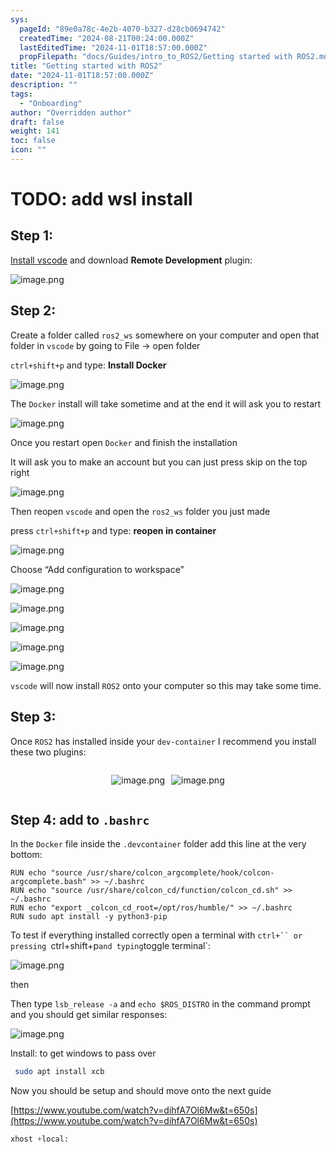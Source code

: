 ```yaml
---
sys:
  pageId: "89e0a78c-4e2b-4070-b327-d28cb0694742"
  createdTime: "2024-08-21T00:24:00.000Z"
  lastEditedTime: "2024-11-01T18:57:00.000Z"
  propFilepath: "docs/Guides/intro_to_ROS2/Getting started with ROS2.md"
title: "Getting started with ROS2"
date: "2024-11-01T18:57:00.000Z"
description: ""
tags:
  - "Onboarding"
author: "Overridden author"
draft: false
weight: 141
toc: false
icon: ""
---
```


# TODO: add wsl install

## Step 1:

[Install vscode](https://code.visualstudio.com/download) and download **Remote Development** plugin:

![image.png](https://prod-files-secure.s3.us-west-2.amazonaws.com/d518164a-d88e-44d1-a4ee-3adb3bd8bce0/efb52993-1881-4a40-b95e-6f020334f022/image.png?X-Amz-Algorithm=AWS4-HMAC-SHA256&X-Amz-Content-Sha256=UNSIGNED-PAYLOAD&X-Amz-Credential=ASIAZI2LB466XPPQ3LTY%2F20250209%2Fus-west-2%2Fs3%2Faws4_request&X-Amz-Date=20250209T070244Z&X-Amz-Expires=3600&X-Amz-Security-Token=IQoJb3JpZ2luX2VjEIT%2F%2F%2F%2F%2F%2F%2F%2F%2F%2FwEaCXVzLXdlc3QtMiJIMEYCIQCyf303bm%2Fp7%2FSt%2Fbg2JjDwca0CadQYB3%2Fvs1U9LUKvCgIhAKzO4d6SQca42f0E0dx%2FuKrue%2F9CpNCZHDBrN1MCWJN1KogECJ3%2F%2F%2F%2F%2F%2F%2F%2F%2F%2FwEQABoMNjM3NDIzMTgzODA1IgxvUAFVaojLnLPwjNIq3APpYzYeiwW%2BXeysl07cjnh5Z50MCfq2z9jDnVmrayhLPe%2FbW0EpIXWD5ATtvcSgw8DG9Vlboz%2BIxJ4JnbRpBO1b518aD9ORR8wVCdBkNFFERrcd7AKPl4e3fS1ZKNDJGMDC5b6BJEdPqixjt650P71d%2FkVGYmV6n%2F0kFzZxMNy6tSOfVBVSTqGld9sYTHzn0eqOK%2BoY4t9ssAj9MuiDIWRyQNhbOWYn24RkSi%2ByHEcgf5Dt9GmAIesUt76sbrhFp4y1qmtrK9b0huNEdU3Gsct4rrz5%2F3zpmqT4wXhSR5tsLn7S4S7oazqNHCNK8JimR67DBEcmiE9NdIcRNDcE4%2F9h1Asq5ehPX1P5JeuxXxOJ8OEwn9DVzSQYV9IIE3FTFfq1pF9OGwTm8qhmbvXoaF2Zr5No7IjYp3ltdC3ezDzcURrN74LbWxw1mqvPSARNarHjcRcFWFlMCwanjBZEiqIn%2BxArWn4ePcQI2fRCgVDC%2BCTk3e7wKPZbXvKGFjJL9ab68dY6dPL75FOo6fK%2FXs8OHfI9BmieAAS%2FUyGZKZfE7MQQRih%2FvPizn6SLeJUQq8SmWbzYHUPJN9AeUYZIu%2Bfw%2FYX%2FH6rYoIf8lmN5xwndNFb%2Fq2bqgyvGjJk%2FcjDqvqC9BjqkAVNR4ZmHdpKayJ%2Fb5h6vaXMRDGyI9v9OFikp0grCnesvp%2F34sl5%2BM5IZ30JaUr4asDan9ftIoORbPJmWKuscSJ73KfZwEf0EVHldoUT5kwLr4GSTlKaNa6QYaj7c0cRMu0hCJLBKJFkreATuGFJbUAQsHCj7Ll8sLBhB4IThxKPxin2ZU%2BdFHQcAwqIIuRw5P9kZDOA0OX0gtHK3s5QGFcOplg1n&X-Amz-Signature=6821437d2480ecda2371a952445465bee153a331ca57cc6d6cdfc38465412504&X-Amz-SignedHeaders=host&x-id=GetObject)

## Step 2:

Create a folder called `ros2_ws` somewhere on your computer and open that folder in `vscode` by going to File → open folder 

`ctrl+shift+p` and type: **Install Docker**

![image.png](https://prod-files-secure.s3.us-west-2.amazonaws.com/d518164a-d88e-44d1-a4ee-3adb3bd8bce0/2269dc0e-1cd5-47ff-bceb-c04ad9b2eab0/image.png?X-Amz-Algorithm=AWS4-HMAC-SHA256&X-Amz-Content-Sha256=UNSIGNED-PAYLOAD&X-Amz-Credential=ASIAZI2LB466XPPQ3LTY%2F20250209%2Fus-west-2%2Fs3%2Faws4_request&X-Amz-Date=20250209T070244Z&X-Amz-Expires=3600&X-Amz-Security-Token=IQoJb3JpZ2luX2VjEIT%2F%2F%2F%2F%2F%2F%2F%2F%2F%2FwEaCXVzLXdlc3QtMiJIMEYCIQCyf303bm%2Fp7%2FSt%2Fbg2JjDwca0CadQYB3%2Fvs1U9LUKvCgIhAKzO4d6SQca42f0E0dx%2FuKrue%2F9CpNCZHDBrN1MCWJN1KogECJ3%2F%2F%2F%2F%2F%2F%2F%2F%2F%2FwEQABoMNjM3NDIzMTgzODA1IgxvUAFVaojLnLPwjNIq3APpYzYeiwW%2BXeysl07cjnh5Z50MCfq2z9jDnVmrayhLPe%2FbW0EpIXWD5ATtvcSgw8DG9Vlboz%2BIxJ4JnbRpBO1b518aD9ORR8wVCdBkNFFERrcd7AKPl4e3fS1ZKNDJGMDC5b6BJEdPqixjt650P71d%2FkVGYmV6n%2F0kFzZxMNy6tSOfVBVSTqGld9sYTHzn0eqOK%2BoY4t9ssAj9MuiDIWRyQNhbOWYn24RkSi%2ByHEcgf5Dt9GmAIesUt76sbrhFp4y1qmtrK9b0huNEdU3Gsct4rrz5%2F3zpmqT4wXhSR5tsLn7S4S7oazqNHCNK8JimR67DBEcmiE9NdIcRNDcE4%2F9h1Asq5ehPX1P5JeuxXxOJ8OEwn9DVzSQYV9IIE3FTFfq1pF9OGwTm8qhmbvXoaF2Zr5No7IjYp3ltdC3ezDzcURrN74LbWxw1mqvPSARNarHjcRcFWFlMCwanjBZEiqIn%2BxArWn4ePcQI2fRCgVDC%2BCTk3e7wKPZbXvKGFjJL9ab68dY6dPL75FOo6fK%2FXs8OHfI9BmieAAS%2FUyGZKZfE7MQQRih%2FvPizn6SLeJUQq8SmWbzYHUPJN9AeUYZIu%2Bfw%2FYX%2FH6rYoIf8lmN5xwndNFb%2Fq2bqgyvGjJk%2FcjDqvqC9BjqkAVNR4ZmHdpKayJ%2Fb5h6vaXMRDGyI9v9OFikp0grCnesvp%2F34sl5%2BM5IZ30JaUr4asDan9ftIoORbPJmWKuscSJ73KfZwEf0EVHldoUT5kwLr4GSTlKaNa6QYaj7c0cRMu0hCJLBKJFkreATuGFJbUAQsHCj7Ll8sLBhB4IThxKPxin2ZU%2BdFHQcAwqIIuRw5P9kZDOA0OX0gtHK3s5QGFcOplg1n&X-Amz-Signature=7583cc85694e11e70926301f4e1b75badbe5b419a7032ef34201684dca5218af&X-Amz-SignedHeaders=host&x-id=GetObject)

The `Docker` install will take sometime and at the end it will ask you to restart

![image.png](https://prod-files-secure.s3.us-west-2.amazonaws.com/d518164a-d88e-44d1-a4ee-3adb3bd8bce0/ed233f78-be33-4b1f-b89c-9c346c0e961e/image.png?X-Amz-Algorithm=AWS4-HMAC-SHA256&X-Amz-Content-Sha256=UNSIGNED-PAYLOAD&X-Amz-Credential=ASIAZI2LB466XPPQ3LTY%2F20250209%2Fus-west-2%2Fs3%2Faws4_request&X-Amz-Date=20250209T070244Z&X-Amz-Expires=3600&X-Amz-Security-Token=IQoJb3JpZ2luX2VjEIT%2F%2F%2F%2F%2F%2F%2F%2F%2F%2FwEaCXVzLXdlc3QtMiJIMEYCIQCyf303bm%2Fp7%2FSt%2Fbg2JjDwca0CadQYB3%2Fvs1U9LUKvCgIhAKzO4d6SQca42f0E0dx%2FuKrue%2F9CpNCZHDBrN1MCWJN1KogECJ3%2F%2F%2F%2F%2F%2F%2F%2F%2F%2FwEQABoMNjM3NDIzMTgzODA1IgxvUAFVaojLnLPwjNIq3APpYzYeiwW%2BXeysl07cjnh5Z50MCfq2z9jDnVmrayhLPe%2FbW0EpIXWD5ATtvcSgw8DG9Vlboz%2BIxJ4JnbRpBO1b518aD9ORR8wVCdBkNFFERrcd7AKPl4e3fS1ZKNDJGMDC5b6BJEdPqixjt650P71d%2FkVGYmV6n%2F0kFzZxMNy6tSOfVBVSTqGld9sYTHzn0eqOK%2BoY4t9ssAj9MuiDIWRyQNhbOWYn24RkSi%2ByHEcgf5Dt9GmAIesUt76sbrhFp4y1qmtrK9b0huNEdU3Gsct4rrz5%2F3zpmqT4wXhSR5tsLn7S4S7oazqNHCNK8JimR67DBEcmiE9NdIcRNDcE4%2F9h1Asq5ehPX1P5JeuxXxOJ8OEwn9DVzSQYV9IIE3FTFfq1pF9OGwTm8qhmbvXoaF2Zr5No7IjYp3ltdC3ezDzcURrN74LbWxw1mqvPSARNarHjcRcFWFlMCwanjBZEiqIn%2BxArWn4ePcQI2fRCgVDC%2BCTk3e7wKPZbXvKGFjJL9ab68dY6dPL75FOo6fK%2FXs8OHfI9BmieAAS%2FUyGZKZfE7MQQRih%2FvPizn6SLeJUQq8SmWbzYHUPJN9AeUYZIu%2Bfw%2FYX%2FH6rYoIf8lmN5xwndNFb%2Fq2bqgyvGjJk%2FcjDqvqC9BjqkAVNR4ZmHdpKayJ%2Fb5h6vaXMRDGyI9v9OFikp0grCnesvp%2F34sl5%2BM5IZ30JaUr4asDan9ftIoORbPJmWKuscSJ73KfZwEf0EVHldoUT5kwLr4GSTlKaNa6QYaj7c0cRMu0hCJLBKJFkreATuGFJbUAQsHCj7Ll8sLBhB4IThxKPxin2ZU%2BdFHQcAwqIIuRw5P9kZDOA0OX0gtHK3s5QGFcOplg1n&X-Amz-Signature=d4792dcd975d711643ac84764f8c1fdf2b08ecac6fea2ee9bbf31b1e800698c7&X-Amz-SignedHeaders=host&x-id=GetObject)

Once you restart open `Docker` and finish the installation

It will ask you to make an account but you can just press skip on the top right

![image.png](https://prod-files-secure.s3.us-west-2.amazonaws.com/d518164a-d88e-44d1-a4ee-3adb3bd8bce0/21010ad9-1659-4fd9-9f59-9932a09b2a3d/image.png?X-Amz-Algorithm=AWS4-HMAC-SHA256&X-Amz-Content-Sha256=UNSIGNED-PAYLOAD&X-Amz-Credential=ASIAZI2LB466XPPQ3LTY%2F20250209%2Fus-west-2%2Fs3%2Faws4_request&X-Amz-Date=20250209T070244Z&X-Amz-Expires=3600&X-Amz-Security-Token=IQoJb3JpZ2luX2VjEIT%2F%2F%2F%2F%2F%2F%2F%2F%2F%2FwEaCXVzLXdlc3QtMiJIMEYCIQCyf303bm%2Fp7%2FSt%2Fbg2JjDwca0CadQYB3%2Fvs1U9LUKvCgIhAKzO4d6SQca42f0E0dx%2FuKrue%2F9CpNCZHDBrN1MCWJN1KogECJ3%2F%2F%2F%2F%2F%2F%2F%2F%2F%2FwEQABoMNjM3NDIzMTgzODA1IgxvUAFVaojLnLPwjNIq3APpYzYeiwW%2BXeysl07cjnh5Z50MCfq2z9jDnVmrayhLPe%2FbW0EpIXWD5ATtvcSgw8DG9Vlboz%2BIxJ4JnbRpBO1b518aD9ORR8wVCdBkNFFERrcd7AKPl4e3fS1ZKNDJGMDC5b6BJEdPqixjt650P71d%2FkVGYmV6n%2F0kFzZxMNy6tSOfVBVSTqGld9sYTHzn0eqOK%2BoY4t9ssAj9MuiDIWRyQNhbOWYn24RkSi%2ByHEcgf5Dt9GmAIesUt76sbrhFp4y1qmtrK9b0huNEdU3Gsct4rrz5%2F3zpmqT4wXhSR5tsLn7S4S7oazqNHCNK8JimR67DBEcmiE9NdIcRNDcE4%2F9h1Asq5ehPX1P5JeuxXxOJ8OEwn9DVzSQYV9IIE3FTFfq1pF9OGwTm8qhmbvXoaF2Zr5No7IjYp3ltdC3ezDzcURrN74LbWxw1mqvPSARNarHjcRcFWFlMCwanjBZEiqIn%2BxArWn4ePcQI2fRCgVDC%2BCTk3e7wKPZbXvKGFjJL9ab68dY6dPL75FOo6fK%2FXs8OHfI9BmieAAS%2FUyGZKZfE7MQQRih%2FvPizn6SLeJUQq8SmWbzYHUPJN9AeUYZIu%2Bfw%2FYX%2FH6rYoIf8lmN5xwndNFb%2Fq2bqgyvGjJk%2FcjDqvqC9BjqkAVNR4ZmHdpKayJ%2Fb5h6vaXMRDGyI9v9OFikp0grCnesvp%2F34sl5%2BM5IZ30JaUr4asDan9ftIoORbPJmWKuscSJ73KfZwEf0EVHldoUT5kwLr4GSTlKaNa6QYaj7c0cRMu0hCJLBKJFkreATuGFJbUAQsHCj7Ll8sLBhB4IThxKPxin2ZU%2BdFHQcAwqIIuRw5P9kZDOA0OX0gtHK3s5QGFcOplg1n&X-Amz-Signature=b7f8736ef89c5941cf35fb45ab8cd8f046985513f92dec7b9beb8831ecc5aac1&X-Amz-SignedHeaders=host&x-id=GetObject)

Then reopen `vscode` and open the `ros2_ws` folder you just made

press `ctrl+shift+p` and type: **reopen in container**

![image.png](https://prod-files-secure.s3.us-west-2.amazonaws.com/d518164a-d88e-44d1-a4ee-3adb3bd8bce0/4e93b8c2-41ad-488c-8095-c74205196118/image.png?X-Amz-Algorithm=AWS4-HMAC-SHA256&X-Amz-Content-Sha256=UNSIGNED-PAYLOAD&X-Amz-Credential=ASIAZI2LB466XPPQ3LTY%2F20250209%2Fus-west-2%2Fs3%2Faws4_request&X-Amz-Date=20250209T070244Z&X-Amz-Expires=3600&X-Amz-Security-Token=IQoJb3JpZ2luX2VjEIT%2F%2F%2F%2F%2F%2F%2F%2F%2F%2FwEaCXVzLXdlc3QtMiJIMEYCIQCyf303bm%2Fp7%2FSt%2Fbg2JjDwca0CadQYB3%2Fvs1U9LUKvCgIhAKzO4d6SQca42f0E0dx%2FuKrue%2F9CpNCZHDBrN1MCWJN1KogECJ3%2F%2F%2F%2F%2F%2F%2F%2F%2F%2FwEQABoMNjM3NDIzMTgzODA1IgxvUAFVaojLnLPwjNIq3APpYzYeiwW%2BXeysl07cjnh5Z50MCfq2z9jDnVmrayhLPe%2FbW0EpIXWD5ATtvcSgw8DG9Vlboz%2BIxJ4JnbRpBO1b518aD9ORR8wVCdBkNFFERrcd7AKPl4e3fS1ZKNDJGMDC5b6BJEdPqixjt650P71d%2FkVGYmV6n%2F0kFzZxMNy6tSOfVBVSTqGld9sYTHzn0eqOK%2BoY4t9ssAj9MuiDIWRyQNhbOWYn24RkSi%2ByHEcgf5Dt9GmAIesUt76sbrhFp4y1qmtrK9b0huNEdU3Gsct4rrz5%2F3zpmqT4wXhSR5tsLn7S4S7oazqNHCNK8JimR67DBEcmiE9NdIcRNDcE4%2F9h1Asq5ehPX1P5JeuxXxOJ8OEwn9DVzSQYV9IIE3FTFfq1pF9OGwTm8qhmbvXoaF2Zr5No7IjYp3ltdC3ezDzcURrN74LbWxw1mqvPSARNarHjcRcFWFlMCwanjBZEiqIn%2BxArWn4ePcQI2fRCgVDC%2BCTk3e7wKPZbXvKGFjJL9ab68dY6dPL75FOo6fK%2FXs8OHfI9BmieAAS%2FUyGZKZfE7MQQRih%2FvPizn6SLeJUQq8SmWbzYHUPJN9AeUYZIu%2Bfw%2FYX%2FH6rYoIf8lmN5xwndNFb%2Fq2bqgyvGjJk%2FcjDqvqC9BjqkAVNR4ZmHdpKayJ%2Fb5h6vaXMRDGyI9v9OFikp0grCnesvp%2F34sl5%2BM5IZ30JaUr4asDan9ftIoORbPJmWKuscSJ73KfZwEf0EVHldoUT5kwLr4GSTlKaNa6QYaj7c0cRMu0hCJLBKJFkreATuGFJbUAQsHCj7Ll8sLBhB4IThxKPxin2ZU%2BdFHQcAwqIIuRw5P9kZDOA0OX0gtHK3s5QGFcOplg1n&X-Amz-Signature=20daf10469717780ad222dedc888eccf765f92a86deaa74f958ce0a54bad81ee&X-Amz-SignedHeaders=host&x-id=GetObject)

Choose “Add configuration to workspace”

![image.png](https://prod-files-secure.s3.us-west-2.amazonaws.com/d518164a-d88e-44d1-a4ee-3adb3bd8bce0/9560b282-5060-4989-ba37-97e7b2c22476/image.png?X-Amz-Algorithm=AWS4-HMAC-SHA256&X-Amz-Content-Sha256=UNSIGNED-PAYLOAD&X-Amz-Credential=ASIAZI2LB466XPPQ3LTY%2F20250209%2Fus-west-2%2Fs3%2Faws4_request&X-Amz-Date=20250209T070244Z&X-Amz-Expires=3600&X-Amz-Security-Token=IQoJb3JpZ2luX2VjEIT%2F%2F%2F%2F%2F%2F%2F%2F%2F%2FwEaCXVzLXdlc3QtMiJIMEYCIQCyf303bm%2Fp7%2FSt%2Fbg2JjDwca0CadQYB3%2Fvs1U9LUKvCgIhAKzO4d6SQca42f0E0dx%2FuKrue%2F9CpNCZHDBrN1MCWJN1KogECJ3%2F%2F%2F%2F%2F%2F%2F%2F%2F%2FwEQABoMNjM3NDIzMTgzODA1IgxvUAFVaojLnLPwjNIq3APpYzYeiwW%2BXeysl07cjnh5Z50MCfq2z9jDnVmrayhLPe%2FbW0EpIXWD5ATtvcSgw8DG9Vlboz%2BIxJ4JnbRpBO1b518aD9ORR8wVCdBkNFFERrcd7AKPl4e3fS1ZKNDJGMDC5b6BJEdPqixjt650P71d%2FkVGYmV6n%2F0kFzZxMNy6tSOfVBVSTqGld9sYTHzn0eqOK%2BoY4t9ssAj9MuiDIWRyQNhbOWYn24RkSi%2ByHEcgf5Dt9GmAIesUt76sbrhFp4y1qmtrK9b0huNEdU3Gsct4rrz5%2F3zpmqT4wXhSR5tsLn7S4S7oazqNHCNK8JimR67DBEcmiE9NdIcRNDcE4%2F9h1Asq5ehPX1P5JeuxXxOJ8OEwn9DVzSQYV9IIE3FTFfq1pF9OGwTm8qhmbvXoaF2Zr5No7IjYp3ltdC3ezDzcURrN74LbWxw1mqvPSARNarHjcRcFWFlMCwanjBZEiqIn%2BxArWn4ePcQI2fRCgVDC%2BCTk3e7wKPZbXvKGFjJL9ab68dY6dPL75FOo6fK%2FXs8OHfI9BmieAAS%2FUyGZKZfE7MQQRih%2FvPizn6SLeJUQq8SmWbzYHUPJN9AeUYZIu%2Bfw%2FYX%2FH6rYoIf8lmN5xwndNFb%2Fq2bqgyvGjJk%2FcjDqvqC9BjqkAVNR4ZmHdpKayJ%2Fb5h6vaXMRDGyI9v9OFikp0grCnesvp%2F34sl5%2BM5IZ30JaUr4asDan9ftIoORbPJmWKuscSJ73KfZwEf0EVHldoUT5kwLr4GSTlKaNa6QYaj7c0cRMu0hCJLBKJFkreATuGFJbUAQsHCj7Ll8sLBhB4IThxKPxin2ZU%2BdFHQcAwqIIuRw5P9kZDOA0OX0gtHK3s5QGFcOplg1n&X-Amz-Signature=d0fe6c516adb79a2f27e3c025bc808a23445d2a3f1cb3c3a09a8b054b2ecc535&X-Amz-SignedHeaders=host&x-id=GetObject)

![image.png](https://prod-files-secure.s3.us-west-2.amazonaws.com/d518164a-d88e-44d1-a4ee-3adb3bd8bce0/2ee63f81-886b-48e8-a553-dc6e5eac99e4/image.png?X-Amz-Algorithm=AWS4-HMAC-SHA256&X-Amz-Content-Sha256=UNSIGNED-PAYLOAD&X-Amz-Credential=ASIAZI2LB466XPPQ3LTY%2F20250209%2Fus-west-2%2Fs3%2Faws4_request&X-Amz-Date=20250209T070244Z&X-Amz-Expires=3600&X-Amz-Security-Token=IQoJb3JpZ2luX2VjEIT%2F%2F%2F%2F%2F%2F%2F%2F%2F%2FwEaCXVzLXdlc3QtMiJIMEYCIQCyf303bm%2Fp7%2FSt%2Fbg2JjDwca0CadQYB3%2Fvs1U9LUKvCgIhAKzO4d6SQca42f0E0dx%2FuKrue%2F9CpNCZHDBrN1MCWJN1KogECJ3%2F%2F%2F%2F%2F%2F%2F%2F%2F%2FwEQABoMNjM3NDIzMTgzODA1IgxvUAFVaojLnLPwjNIq3APpYzYeiwW%2BXeysl07cjnh5Z50MCfq2z9jDnVmrayhLPe%2FbW0EpIXWD5ATtvcSgw8DG9Vlboz%2BIxJ4JnbRpBO1b518aD9ORR8wVCdBkNFFERrcd7AKPl4e3fS1ZKNDJGMDC5b6BJEdPqixjt650P71d%2FkVGYmV6n%2F0kFzZxMNy6tSOfVBVSTqGld9sYTHzn0eqOK%2BoY4t9ssAj9MuiDIWRyQNhbOWYn24RkSi%2ByHEcgf5Dt9GmAIesUt76sbrhFp4y1qmtrK9b0huNEdU3Gsct4rrz5%2F3zpmqT4wXhSR5tsLn7S4S7oazqNHCNK8JimR67DBEcmiE9NdIcRNDcE4%2F9h1Asq5ehPX1P5JeuxXxOJ8OEwn9DVzSQYV9IIE3FTFfq1pF9OGwTm8qhmbvXoaF2Zr5No7IjYp3ltdC3ezDzcURrN74LbWxw1mqvPSARNarHjcRcFWFlMCwanjBZEiqIn%2BxArWn4ePcQI2fRCgVDC%2BCTk3e7wKPZbXvKGFjJL9ab68dY6dPL75FOo6fK%2FXs8OHfI9BmieAAS%2FUyGZKZfE7MQQRih%2FvPizn6SLeJUQq8SmWbzYHUPJN9AeUYZIu%2Bfw%2FYX%2FH6rYoIf8lmN5xwndNFb%2Fq2bqgyvGjJk%2FcjDqvqC9BjqkAVNR4ZmHdpKayJ%2Fb5h6vaXMRDGyI9v9OFikp0grCnesvp%2F34sl5%2BM5IZ30JaUr4asDan9ftIoORbPJmWKuscSJ73KfZwEf0EVHldoUT5kwLr4GSTlKaNa6QYaj7c0cRMu0hCJLBKJFkreATuGFJbUAQsHCj7Ll8sLBhB4IThxKPxin2ZU%2BdFHQcAwqIIuRw5P9kZDOA0OX0gtHK3s5QGFcOplg1n&X-Amz-Signature=fa9af2c952989e28e2edf625337b4aaf55217288dd5ee2d120e3a960f53d5ba4&X-Amz-SignedHeaders=host&x-id=GetObject)

![image.png](https://prod-files-secure.s3.us-west-2.amazonaws.com/d518164a-d88e-44d1-a4ee-3adb3bd8bce0/ae1580b2-b048-407e-aed9-b584224a7a04/image.png?X-Amz-Algorithm=AWS4-HMAC-SHA256&X-Amz-Content-Sha256=UNSIGNED-PAYLOAD&X-Amz-Credential=ASIAZI2LB466XPPQ3LTY%2F20250209%2Fus-west-2%2Fs3%2Faws4_request&X-Amz-Date=20250209T070244Z&X-Amz-Expires=3600&X-Amz-Security-Token=IQoJb3JpZ2luX2VjEIT%2F%2F%2F%2F%2F%2F%2F%2F%2F%2FwEaCXVzLXdlc3QtMiJIMEYCIQCyf303bm%2Fp7%2FSt%2Fbg2JjDwca0CadQYB3%2Fvs1U9LUKvCgIhAKzO4d6SQca42f0E0dx%2FuKrue%2F9CpNCZHDBrN1MCWJN1KogECJ3%2F%2F%2F%2F%2F%2F%2F%2F%2F%2FwEQABoMNjM3NDIzMTgzODA1IgxvUAFVaojLnLPwjNIq3APpYzYeiwW%2BXeysl07cjnh5Z50MCfq2z9jDnVmrayhLPe%2FbW0EpIXWD5ATtvcSgw8DG9Vlboz%2BIxJ4JnbRpBO1b518aD9ORR8wVCdBkNFFERrcd7AKPl4e3fS1ZKNDJGMDC5b6BJEdPqixjt650P71d%2FkVGYmV6n%2F0kFzZxMNy6tSOfVBVSTqGld9sYTHzn0eqOK%2BoY4t9ssAj9MuiDIWRyQNhbOWYn24RkSi%2ByHEcgf5Dt9GmAIesUt76sbrhFp4y1qmtrK9b0huNEdU3Gsct4rrz5%2F3zpmqT4wXhSR5tsLn7S4S7oazqNHCNK8JimR67DBEcmiE9NdIcRNDcE4%2F9h1Asq5ehPX1P5JeuxXxOJ8OEwn9DVzSQYV9IIE3FTFfq1pF9OGwTm8qhmbvXoaF2Zr5No7IjYp3ltdC3ezDzcURrN74LbWxw1mqvPSARNarHjcRcFWFlMCwanjBZEiqIn%2BxArWn4ePcQI2fRCgVDC%2BCTk3e7wKPZbXvKGFjJL9ab68dY6dPL75FOo6fK%2FXs8OHfI9BmieAAS%2FUyGZKZfE7MQQRih%2FvPizn6SLeJUQq8SmWbzYHUPJN9AeUYZIu%2Bfw%2FYX%2FH6rYoIf8lmN5xwndNFb%2Fq2bqgyvGjJk%2FcjDqvqC9BjqkAVNR4ZmHdpKayJ%2Fb5h6vaXMRDGyI9v9OFikp0grCnesvp%2F34sl5%2BM5IZ30JaUr4asDan9ftIoORbPJmWKuscSJ73KfZwEf0EVHldoUT5kwLr4GSTlKaNa6QYaj7c0cRMu0hCJLBKJFkreATuGFJbUAQsHCj7Ll8sLBhB4IThxKPxin2ZU%2BdFHQcAwqIIuRw5P9kZDOA0OX0gtHK3s5QGFcOplg1n&X-Amz-Signature=64b211a5f6ce3dc5ff8dcd816e75c6749f5da7c8c1cb895923651fa5e1754582&X-Amz-SignedHeaders=host&x-id=GetObject)

![image.png](https://prod-files-secure.s3.us-west-2.amazonaws.com/d518164a-d88e-44d1-a4ee-3adb3bd8bce0/53255b28-f75e-430f-b9e3-c0ac8577e42b/image.png?X-Amz-Algorithm=AWS4-HMAC-SHA256&X-Amz-Content-Sha256=UNSIGNED-PAYLOAD&X-Amz-Credential=ASIAZI2LB466XPPQ3LTY%2F20250209%2Fus-west-2%2Fs3%2Faws4_request&X-Amz-Date=20250209T070244Z&X-Amz-Expires=3600&X-Amz-Security-Token=IQoJb3JpZ2luX2VjEIT%2F%2F%2F%2F%2F%2F%2F%2F%2F%2FwEaCXVzLXdlc3QtMiJIMEYCIQCyf303bm%2Fp7%2FSt%2Fbg2JjDwca0CadQYB3%2Fvs1U9LUKvCgIhAKzO4d6SQca42f0E0dx%2FuKrue%2F9CpNCZHDBrN1MCWJN1KogECJ3%2F%2F%2F%2F%2F%2F%2F%2F%2F%2FwEQABoMNjM3NDIzMTgzODA1IgxvUAFVaojLnLPwjNIq3APpYzYeiwW%2BXeysl07cjnh5Z50MCfq2z9jDnVmrayhLPe%2FbW0EpIXWD5ATtvcSgw8DG9Vlboz%2BIxJ4JnbRpBO1b518aD9ORR8wVCdBkNFFERrcd7AKPl4e3fS1ZKNDJGMDC5b6BJEdPqixjt650P71d%2FkVGYmV6n%2F0kFzZxMNy6tSOfVBVSTqGld9sYTHzn0eqOK%2BoY4t9ssAj9MuiDIWRyQNhbOWYn24RkSi%2ByHEcgf5Dt9GmAIesUt76sbrhFp4y1qmtrK9b0huNEdU3Gsct4rrz5%2F3zpmqT4wXhSR5tsLn7S4S7oazqNHCNK8JimR67DBEcmiE9NdIcRNDcE4%2F9h1Asq5ehPX1P5JeuxXxOJ8OEwn9DVzSQYV9IIE3FTFfq1pF9OGwTm8qhmbvXoaF2Zr5No7IjYp3ltdC3ezDzcURrN74LbWxw1mqvPSARNarHjcRcFWFlMCwanjBZEiqIn%2BxArWn4ePcQI2fRCgVDC%2BCTk3e7wKPZbXvKGFjJL9ab68dY6dPL75FOo6fK%2FXs8OHfI9BmieAAS%2FUyGZKZfE7MQQRih%2FvPizn6SLeJUQq8SmWbzYHUPJN9AeUYZIu%2Bfw%2FYX%2FH6rYoIf8lmN5xwndNFb%2Fq2bqgyvGjJk%2FcjDqvqC9BjqkAVNR4ZmHdpKayJ%2Fb5h6vaXMRDGyI9v9OFikp0grCnesvp%2F34sl5%2BM5IZ30JaUr4asDan9ftIoORbPJmWKuscSJ73KfZwEf0EVHldoUT5kwLr4GSTlKaNa6QYaj7c0cRMu0hCJLBKJFkreATuGFJbUAQsHCj7Ll8sLBhB4IThxKPxin2ZU%2BdFHQcAwqIIuRw5P9kZDOA0OX0gtHK3s5QGFcOplg1n&X-Amz-Signature=adc205ce29596459ec0295f6ff3aa930d63440a75dd7475d9b1022e815e9aad1&X-Amz-SignedHeaders=host&x-id=GetObject)

![image.png](https://prod-files-secure.s3.us-west-2.amazonaws.com/d518164a-d88e-44d1-a4ee-3adb3bd8bce0/7c562767-5af9-4ffb-97d1-327bcdf4ee00/image.png?X-Amz-Algorithm=AWS4-HMAC-SHA256&X-Amz-Content-Sha256=UNSIGNED-PAYLOAD&X-Amz-Credential=ASIAZI2LB466XPPQ3LTY%2F20250209%2Fus-west-2%2Fs3%2Faws4_request&X-Amz-Date=20250209T070244Z&X-Amz-Expires=3600&X-Amz-Security-Token=IQoJb3JpZ2luX2VjEIT%2F%2F%2F%2F%2F%2F%2F%2F%2F%2FwEaCXVzLXdlc3QtMiJIMEYCIQCyf303bm%2Fp7%2FSt%2Fbg2JjDwca0CadQYB3%2Fvs1U9LUKvCgIhAKzO4d6SQca42f0E0dx%2FuKrue%2F9CpNCZHDBrN1MCWJN1KogECJ3%2F%2F%2F%2F%2F%2F%2F%2F%2F%2FwEQABoMNjM3NDIzMTgzODA1IgxvUAFVaojLnLPwjNIq3APpYzYeiwW%2BXeysl07cjnh5Z50MCfq2z9jDnVmrayhLPe%2FbW0EpIXWD5ATtvcSgw8DG9Vlboz%2BIxJ4JnbRpBO1b518aD9ORR8wVCdBkNFFERrcd7AKPl4e3fS1ZKNDJGMDC5b6BJEdPqixjt650P71d%2FkVGYmV6n%2F0kFzZxMNy6tSOfVBVSTqGld9sYTHzn0eqOK%2BoY4t9ssAj9MuiDIWRyQNhbOWYn24RkSi%2ByHEcgf5Dt9GmAIesUt76sbrhFp4y1qmtrK9b0huNEdU3Gsct4rrz5%2F3zpmqT4wXhSR5tsLn7S4S7oazqNHCNK8JimR67DBEcmiE9NdIcRNDcE4%2F9h1Asq5ehPX1P5JeuxXxOJ8OEwn9DVzSQYV9IIE3FTFfq1pF9OGwTm8qhmbvXoaF2Zr5No7IjYp3ltdC3ezDzcURrN74LbWxw1mqvPSARNarHjcRcFWFlMCwanjBZEiqIn%2BxArWn4ePcQI2fRCgVDC%2BCTk3e7wKPZbXvKGFjJL9ab68dY6dPL75FOo6fK%2FXs8OHfI9BmieAAS%2FUyGZKZfE7MQQRih%2FvPizn6SLeJUQq8SmWbzYHUPJN9AeUYZIu%2Bfw%2FYX%2FH6rYoIf8lmN5xwndNFb%2Fq2bqgyvGjJk%2FcjDqvqC9BjqkAVNR4ZmHdpKayJ%2Fb5h6vaXMRDGyI9v9OFikp0grCnesvp%2F34sl5%2BM5IZ30JaUr4asDan9ftIoORbPJmWKuscSJ73KfZwEf0EVHldoUT5kwLr4GSTlKaNa6QYaj7c0cRMu0hCJLBKJFkreATuGFJbUAQsHCj7Ll8sLBhB4IThxKPxin2ZU%2BdFHQcAwqIIuRw5P9kZDOA0OX0gtHK3s5QGFcOplg1n&X-Amz-Signature=4c89e2d488472651e9481da24cc9acad5ec9f861331e5be5a01392215a41d1c6&X-Amz-SignedHeaders=host&x-id=GetObject)

`vscode` will now install `ROS2` onto your computer so this may take some time.

## Step 3:

Once `ROS2` has installed inside your `dev-container` I recommend you install these two plugins:

<div style="display: flex;flex-direction: row; column-gap:10px; max-width: 630px;justify-content: center;">
<div>

![image.png](https://prod-files-secure.s3.us-west-2.amazonaws.com/d518164a-d88e-44d1-a4ee-3adb3bd8bce0/3fc3d550-5a54-4ba1-ba6b-faa01cdb7369/image.png?X-Amz-Algorithm=AWS4-HMAC-SHA256&X-Amz-Content-Sha256=UNSIGNED-PAYLOAD&X-Amz-Credential=ASIAZI2LB466VQALCQZN%2F20250209%2Fus-west-2%2Fs3%2Faws4_request&X-Amz-Date=20250209T070246Z&X-Amz-Expires=3600&X-Amz-Security-Token=IQoJb3JpZ2luX2VjEIT%2F%2F%2F%2F%2F%2F%2F%2F%2F%2FwEaCXVzLXdlc3QtMiJHMEUCIDUlVbAFq2ct2OPfTulEtv245itCQcfLiLfdBA1fJ8y6AiEA8uuRSPKflE6IcWtLotZGGIgEYR2fw5Krv%2BNvOLl%2BU30qiAQInP%2F%2F%2F%2F%2F%2F%2F%2F%2F%2FARAAGgw2Mzc0MjMxODM4MDUiDHJnn0%2Bg8n70I6I0SSrcA3l5Ep%2FaupYFjekr56StikyxwILV3Vg%2BQGWrwrSLbgwviFt64Pb9uywskOO84rv7cLhepEFR%2BWRNiU0Sa7KmZEzprAWOGEUTkQU%2FavBbB2XwKYVzP6PWjOIsvo58Qz1hdwZZV9jy%2FHI%2FjMjVxONq0La3LJUnr65oRU8N7gmy22ELP%2B6uyvOVKEl7PtcbMyqTho9fAWNKNh5vQerCMFtrp%2FsbZJSd2vhk0bTujGQ5zvb%2BGVgxQFnEbZWEAF608LjOD%2FAi8%2BovDqnkvHJgNOxj2k97whzmuyEuDfpvzh9FfcUV7vVbxnWG4AxZ%2Bp2ktKYC4hRdkRE5Ryhzaops%2BF12Wa9jgnduIvEY5GqZ5Obwh62skNg9ZWphqhMq8Bg6aKZNJh%2BWvkMVKE1u82djTwL4TvA2Mue3x8lJ66OZRf1TO0AyYF4azQOFndqufvPQPNLYbHuHxxvoVhQyNV19XEcxQ97pgh16JerH0w0IRutMe6ZVpA4EeS8MaDk6UiWuA52tp9b4qdanh5BeAxHSGxXj9SvLcvv6QHoYnBVxiHFN9C%2F5xM1Q59lezfeQIFiRrdyXeXGvQO1HqhskGTtsGI6dheQMejQ6Eq4TYHtZZvTD2BeXk16KyLMx%2BuaBMJ2aMKC%2FoL0GOqUBrBzzaPWs5k9t9Wtr%2B1l1N6%2FCcwdTF6QXlAF2tBSmrmE%2FRyhJdnQrv3TB3t4Yg5jsPjVIoVqu4fMLt6RusSecdTJ7Mql8k0lUS3dGp3iZqtTHHPSVHm22HnAbVL%2FdPl7ZLArjsQYS8SaLrpdno5Tt9Tl%2BS9k11E1PJGsaQABFJ97cpRodc0rdbTL19CZ6oMvPF%2F2kBh%2BvS7hQP2zelmJIWNDzCBLl&X-Amz-Signature=b283ea153c2319b57c9428c46a5bfcff5bab43069d1089c9b9b2778ae6078b3a&X-Amz-SignedHeaders=host&x-id=GetObject)

</div>
<div>

![image.png](https://prod-files-secure.s3.us-west-2.amazonaws.com/d518164a-d88e-44d1-a4ee-3adb3bd8bce0/d994cc66-13c2-4093-a5a3-f84cf4601a82/image.png?X-Amz-Algorithm=AWS4-HMAC-SHA256&X-Amz-Content-Sha256=UNSIGNED-PAYLOAD&X-Amz-Credential=ASIAZI2LB466VEIH4VXD%2F20250209%2Fus-west-2%2Fs3%2Faws4_request&X-Amz-Date=20250209T070246Z&X-Amz-Expires=3600&X-Amz-Security-Token=IQoJb3JpZ2luX2VjEIT%2F%2F%2F%2F%2F%2F%2F%2F%2F%2FwEaCXVzLXdlc3QtMiJGMEQCIDgxYu%2BP06%2Fbx%2F%2BebHLnBRpooYyQjh0AgWgfA0GC7prWAiAem3SaBqOGZQfciOTY0LBoj6hRGr56cg9CbNJxc9O6jiqIBAic%2F%2F%2F%2F%2F%2F%2F%2F%2F%2F8BEAAaDDYzNzQyMzE4MzgwNSIMXw7EF8oUhcIKr8lzKtwDZ4rJuDERz9bMcWt3ozNQ8j9WVks3ncPNwgIv7mzXlxQt8h%2Bbo1OabEQMvzz1UFMueNklvu7Va0Ym49no9%2BfjAEC9RlD%2F077P1rsBPRgX9y77cQUrn4KHyc6vi%2F%2BCzpMZ4iE4qbY%2B9dEqGXXPxTN6xbu4iWHCSNyUi4XbWHYz5Om9daW12taYPuVqlikAQTlwOsPOVjtg3T0%2BCWCfcMx%2F0rTGh8ufl2G0Z5xC2g2QOL3ZLyZqKS6wc5QTs1Bpi2aNsdPLm%2Fg6qqMXhPnlDyS33O5Z%2BcPl6M4jPAWbrBt6dimMXE1YqyB5%2F2F9m3nlxMwZlM9BAAvx3tB3femxSYc%2B9TZBomzH5SnbdTqCfASC%2B8RQVlGSB4ES7i2vKrsZSqhwLnFGMKN%2BEaTof1sv%2FbDXbNa47M89x4VuVOFVB2J0Rhux9FjLt0I17oZIWnm752nW%2F4yNt0ZmvLcY8MUW67rzjFHp9DNc2IEUE1eMBEXAkSg1%2F8cHF2Z%2By0hdb%2FpkMO2WvMwp%2FWeHlI9SykBLlmviBjSSCIrQx0Gy62g4zxL5OfYVA4Gi4noWd%2Fsj11Fo%2FWgj9gLVKeKNH6tEvRVfn5fzWYzE%2FvyZzzDWuoBmSu19KyDnEGKUgJguXd9GJxcw2b6gvQY6pgHTiheWpyra8xXLaXR296B9sQT9yb4FJpisR5mzUrEGcr1PQkXJTg5Vk3dzMx%2FFuKKP4QfWeQZFCoAkVzFDjtdExzuIk6e%2BZVWfOkvErX8r71s6ML6j%2Be5cRHEl4iyYqKhOeIBtPYVbZiXc3JMYpCKapnys6kTUWp7Nk2Xhr6EeXTd5MvN2JMKv5mRQbisjjGVC%2FPDsNGeikVMHatBLB8PzZ56zUAVd&X-Amz-Signature=956acb3f2b07482f58fd8e7117be16331e3e296d5bba1fbe53e6e0fc666b565f&X-Amz-SignedHeaders=host&x-id=GetObject)

</div>
</div>

## Step 4: add to `.bashrc`

In the `Docker` file inside the `.devcontainer` folder add this line at the very bottom: 

```docker
RUN echo "source /usr/share/colcon_argcomplete/hook/colcon-argcomplete.bash" >> ~/.bashrc
RUN echo "source /usr/share/colcon_cd/function/colcon_cd.sh" >> ~/.bashrc
RUN echo "export _colcon_cd_root=/opt/ros/humble/" >> ~/.bashrc
RUN sudo apt install -y python3-pip 
```

To test if everything installed correctly open a terminal with `ctrl+`` or pressing `ctrl+shift+p` and typing `toggle terminal`:

![image.png](https://prod-files-secure.s3.us-west-2.amazonaws.com/d518164a-d88e-44d1-a4ee-3adb3bd8bce0/6a4943d8-b04e-4c02-9a58-775f3384d1a5/image.png?X-Amz-Algorithm=AWS4-HMAC-SHA256&X-Amz-Content-Sha256=UNSIGNED-PAYLOAD&X-Amz-Credential=ASIAZI2LB466XPPQ3LTY%2F20250209%2Fus-west-2%2Fs3%2Faws4_request&X-Amz-Date=20250209T070244Z&X-Amz-Expires=3600&X-Amz-Security-Token=IQoJb3JpZ2luX2VjEIT%2F%2F%2F%2F%2F%2F%2F%2F%2F%2FwEaCXVzLXdlc3QtMiJIMEYCIQCyf303bm%2Fp7%2FSt%2Fbg2JjDwca0CadQYB3%2Fvs1U9LUKvCgIhAKzO4d6SQca42f0E0dx%2FuKrue%2F9CpNCZHDBrN1MCWJN1KogECJ3%2F%2F%2F%2F%2F%2F%2F%2F%2F%2FwEQABoMNjM3NDIzMTgzODA1IgxvUAFVaojLnLPwjNIq3APpYzYeiwW%2BXeysl07cjnh5Z50MCfq2z9jDnVmrayhLPe%2FbW0EpIXWD5ATtvcSgw8DG9Vlboz%2BIxJ4JnbRpBO1b518aD9ORR8wVCdBkNFFERrcd7AKPl4e3fS1ZKNDJGMDC5b6BJEdPqixjt650P71d%2FkVGYmV6n%2F0kFzZxMNy6tSOfVBVSTqGld9sYTHzn0eqOK%2BoY4t9ssAj9MuiDIWRyQNhbOWYn24RkSi%2ByHEcgf5Dt9GmAIesUt76sbrhFp4y1qmtrK9b0huNEdU3Gsct4rrz5%2F3zpmqT4wXhSR5tsLn7S4S7oazqNHCNK8JimR67DBEcmiE9NdIcRNDcE4%2F9h1Asq5ehPX1P5JeuxXxOJ8OEwn9DVzSQYV9IIE3FTFfq1pF9OGwTm8qhmbvXoaF2Zr5No7IjYp3ltdC3ezDzcURrN74LbWxw1mqvPSARNarHjcRcFWFlMCwanjBZEiqIn%2BxArWn4ePcQI2fRCgVDC%2BCTk3e7wKPZbXvKGFjJL9ab68dY6dPL75FOo6fK%2FXs8OHfI9BmieAAS%2FUyGZKZfE7MQQRih%2FvPizn6SLeJUQq8SmWbzYHUPJN9AeUYZIu%2Bfw%2FYX%2FH6rYoIf8lmN5xwndNFb%2Fq2bqgyvGjJk%2FcjDqvqC9BjqkAVNR4ZmHdpKayJ%2Fb5h6vaXMRDGyI9v9OFikp0grCnesvp%2F34sl5%2BM5IZ30JaUr4asDan9ftIoORbPJmWKuscSJ73KfZwEf0EVHldoUT5kwLr4GSTlKaNa6QYaj7c0cRMu0hCJLBKJFkreATuGFJbUAQsHCj7Ll8sLBhB4IThxKPxin2ZU%2BdFHQcAwqIIuRw5P9kZDOA0OX0gtHK3s5QGFcOplg1n&X-Amz-Signature=fccc435183c358b5d4ca9ee9f6f5e3ba0048114068adc720d33bd325143ff864&X-Amz-SignedHeaders=host&x-id=GetObject)

then 

Then type `lsb_release -a` and `echo $ROS_DISTRO` in the command prompt and you should get similar responses:

![image.png](https://prod-files-secure.s3.us-west-2.amazonaws.com/d518164a-d88e-44d1-a4ee-3adb3bd8bce0/3e635dec-a805-4e85-8b9e-d000e5b71a4e/image.png?X-Amz-Algorithm=AWS4-HMAC-SHA256&X-Amz-Content-Sha256=UNSIGNED-PAYLOAD&X-Amz-Credential=ASIAZI2LB466XPPQ3LTY%2F20250209%2Fus-west-2%2Fs3%2Faws4_request&X-Amz-Date=20250209T070244Z&X-Amz-Expires=3600&X-Amz-Security-Token=IQoJb3JpZ2luX2VjEIT%2F%2F%2F%2F%2F%2F%2F%2F%2F%2FwEaCXVzLXdlc3QtMiJIMEYCIQCyf303bm%2Fp7%2FSt%2Fbg2JjDwca0CadQYB3%2Fvs1U9LUKvCgIhAKzO4d6SQca42f0E0dx%2FuKrue%2F9CpNCZHDBrN1MCWJN1KogECJ3%2F%2F%2F%2F%2F%2F%2F%2F%2F%2FwEQABoMNjM3NDIzMTgzODA1IgxvUAFVaojLnLPwjNIq3APpYzYeiwW%2BXeysl07cjnh5Z50MCfq2z9jDnVmrayhLPe%2FbW0EpIXWD5ATtvcSgw8DG9Vlboz%2BIxJ4JnbRpBO1b518aD9ORR8wVCdBkNFFERrcd7AKPl4e3fS1ZKNDJGMDC5b6BJEdPqixjt650P71d%2FkVGYmV6n%2F0kFzZxMNy6tSOfVBVSTqGld9sYTHzn0eqOK%2BoY4t9ssAj9MuiDIWRyQNhbOWYn24RkSi%2ByHEcgf5Dt9GmAIesUt76sbrhFp4y1qmtrK9b0huNEdU3Gsct4rrz5%2F3zpmqT4wXhSR5tsLn7S4S7oazqNHCNK8JimR67DBEcmiE9NdIcRNDcE4%2F9h1Asq5ehPX1P5JeuxXxOJ8OEwn9DVzSQYV9IIE3FTFfq1pF9OGwTm8qhmbvXoaF2Zr5No7IjYp3ltdC3ezDzcURrN74LbWxw1mqvPSARNarHjcRcFWFlMCwanjBZEiqIn%2BxArWn4ePcQI2fRCgVDC%2BCTk3e7wKPZbXvKGFjJL9ab68dY6dPL75FOo6fK%2FXs8OHfI9BmieAAS%2FUyGZKZfE7MQQRih%2FvPizn6SLeJUQq8SmWbzYHUPJN9AeUYZIu%2Bfw%2FYX%2FH6rYoIf8lmN5xwndNFb%2Fq2bqgyvGjJk%2FcjDqvqC9BjqkAVNR4ZmHdpKayJ%2Fb5h6vaXMRDGyI9v9OFikp0grCnesvp%2F34sl5%2BM5IZ30JaUr4asDan9ftIoORbPJmWKuscSJ73KfZwEf0EVHldoUT5kwLr4GSTlKaNa6QYaj7c0cRMu0hCJLBKJFkreATuGFJbUAQsHCj7Ll8sLBhB4IThxKPxin2ZU%2BdFHQcAwqIIuRw5P9kZDOA0OX0gtHK3s5QGFcOplg1n&X-Amz-Signature=ee2b72b16c5eb11acec24938f253d66beb1a1e811fe919d9d4ebaa728e24002e&X-Amz-SignedHeaders=host&x-id=GetObject)

Install:  to get windows to pass over

```bash
 sudo apt install xcb
```

Now you should be setup and should move onto the next guide 

[https://www.youtube.com/watch?v=dihfA7Ol6Mw&t=650s](https://www.youtube.com/watch?v=dihfA7Ol6Mw&t=650s)

```python
xhost +local:
```
